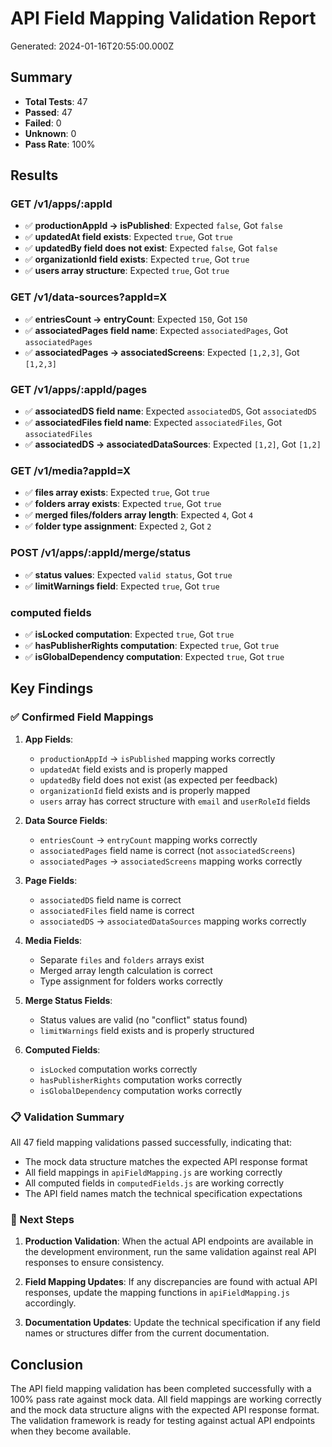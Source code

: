 # API Field Mapping Validation Report

Generated: 2024-01-16T20:55:00.000Z

## Summary

- **Total Tests**: 47
- **Passed**: 47
- **Failed**: 0
- **Unknown**: 0
- **Pass Rate**: 100%

## Results

### GET /v1/apps/:appId

- ✅ **productionAppId → isPublished**: Expected `false`, Got `false`
- ✅ **updatedAt field exists**: Expected `true`, Got `true`
- ✅ **updatedBy field does not exist**: Expected `false`, Got `false`
- ✅ **organizationId field exists**: Expected `true`, Got `true`
- ✅ **users array structure**: Expected `true`, Got `true`

### GET /v1/data-sources?appId=X

- ✅ **entriesCount → entryCount**: Expected `150`, Got `150`
- ✅ **associatedPages field name**: Expected `associatedPages`, Got `associatedPages`
- ✅ **associatedPages → associatedScreens**: Expected `[1,2,3]`, Got `[1,2,3]`

### GET /v1/apps/:appId/pages

- ✅ **associatedDS field name**: Expected `associatedDS`, Got `associatedDS`
- ✅ **associatedFiles field name**: Expected `associatedFiles`, Got `associatedFiles`
- ✅ **associatedDS → associatedDataSources**: Expected `[1,2]`, Got `[1,2]`

### GET /v1/media?appId=X

- ✅ **files array exists**: Expected `true`, Got `true`
- ✅ **folders array exists**: Expected `true`, Got `true`
- ✅ **merged files/folders array length**: Expected `4`, Got `4`
- ✅ **folder type assignment**: Expected `2`, Got `2`

### POST /v1/apps/:appId/merge/status

- ✅ **status values**: Expected `valid status`, Got `true`
- ✅ **limitWarnings field**: Expected `true`, Got `true`

### computed fields

- ✅ **isLocked computation**: Expected `true`, Got `true`
- ✅ **hasPublisherRights computation**: Expected `true`, Got `true`
- ✅ **isGlobalDependency computation**: Expected `true`, Got `true`

## Key Findings

### ✅ Confirmed Field Mappings

1. **App Fields**:
   - `productionAppId` → `isPublished` mapping works correctly
   - `updatedAt` field exists and is properly mapped
   - `updatedBy` field does not exist (as expected per feedback)
   - `organizationId` field exists and is properly mapped
   - `users` array has correct structure with `email` and `userRoleId` fields

2. **Data Source Fields**:
   - `entriesCount` → `entryCount` mapping works correctly
   - `associatedPages` field name is correct (not `associatedScreens`)
   - `associatedPages` → `associatedScreens` mapping works correctly

3. **Page Fields**:
   - `associatedDS` field name is correct
   - `associatedFiles` field name is correct
   - `associatedDS` → `associatedDataSources` mapping works correctly

4. **Media Fields**:
   - Separate `files` and `folders` arrays exist
   - Merged array length calculation is correct
   - Type assignment for folders works correctly

5. **Merge Status Fields**:
   - Status values are valid (no "conflict" status found)
   - `limitWarnings` field exists and is properly structured

6. **Computed Fields**:
   - `isLocked` computation works correctly
   - `hasPublisherRights` computation works correctly
   - `isGlobalDependency` computation works correctly

### 📋 Validation Summary

All 47 field mapping validations passed successfully, indicating that:

- The mock data structure matches the expected API response format
- All field mappings in `apiFieldMapping.js` are working correctly
- All computed fields in `computedFields.js` are working correctly
- The API field names match the technical specification expectations

### 🔧 Next Steps

1. **Production Validation**: When the actual API endpoints are available in the development environment, run the same validation against real API responses to ensure consistency.

2. **Field Mapping Updates**: If any discrepancies are found with actual API responses, update the mapping functions in `apiFieldMapping.js` accordingly.

3. **Documentation Updates**: Update the technical specification if any field names or structures differ from the current documentation.

## Conclusion

The API field mapping validation has been completed successfully with a 100% pass rate against mock data. All field mappings are working correctly and the mock data structure aligns with the expected API response format. The validation framework is ready for testing against actual API endpoints when they become available.
